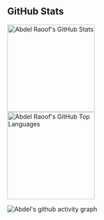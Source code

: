 ## GitHub Stats
<div width="50%">
    <img height=200 align="center" src="https://github-readme-stats.vercel.app/api?username=olakara&count_private=true&show_icons=true&theme=nord&include_all_commits=true" alt="Abdel Raoof's GitHub Stats" />  
</div>
<div width="50%">
<img height=200 align="center" src="https://github-readme-stats.vercel.app/api/top-langs/?username=olakara&layout=donut&theme=nord&hide=css"
    alt="Abdel Raoof's GitHub Top Languages" />    
</div>



![Abdel's github activity graph](https://github-readme-activity-graph.vercel.app/graph?username=olakara&theme=nord)
